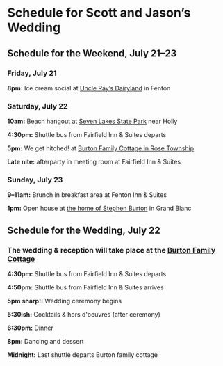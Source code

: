 # Schedule for Scott and Jason’s Wedding
## Schedule for the Weekend, July 21–23
### Friday, July 21
**8pm:** Ice cream social at [Uncle Ray’s Dairyland][1] in Fenton

### Saturday, July 22
**10am:** Beach hangout at [Seven Lakes State Park][2] near Holly

**4:30pm:** Shuttle bus from Fairfield Inn & Suites departs

**5pm:** We get hitched! at [Burton Family Cottage in Rose Township][3]

**Late nite:** afterparty in meeting room at Fairfield Inn & Suites

### Sunday, July 23
**9–11am:** Brunch in breakfast area at Fenton Inn & Suites

**1pm:** Open house at [the home of Stephen Burton][4] in Grand Blanc

## Schedule for the Wedding, July 22
### The wedding & reception will take place at the [Burton Family Cottage][5]
**4:30pm:** Shuttle bus from Fairfield Inn & Suites departs

**4:50pm:** Shuttle bus from Fairfield Inn & Suites arrives

**5pm sharp!:** Wedding ceremony begins

**5:30ish:** Cocktails & hors d'oeuvres (after ceremony)

**6:30pm:** Dinner

**8pm:** Dancing and dessert

**Midnight:** Last shuttle departs Burton family cottage

[1]:	https://github.com/kredati/wedding-info/
[2]:	https://github.com/kredati/wedding-info/
[3]:	https://github.com/kredati/wedding-info/
[4]:	https://github.com/kredati/wedding-info/
[5]:	https://github.com/kredati/wedding-info/